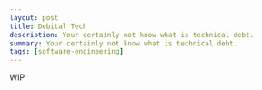 ```yaml
---
layout: post
title: Debital Tech
description: Your certainly not know what is technical debt.
summary: Your certainly not know what is technical debt.
tags: [software-engineering]
---
```


WIP